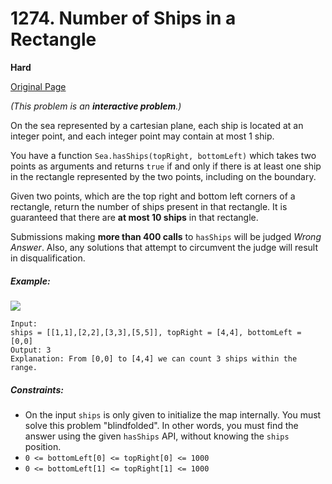 # 1274. Number of Ships in a Rectangle

**Hard**

[Original Page](https://leetcode.com/problems/number-of-ships-in-a-rectangle//)

_(This problem is an __interactive problem__.)_

On the sea represented by a cartesian plane, each ship is located at an integer point, and each integer point may contain at most 1 ship.

You have a function `Sea.hasShips(topRight, bottomLeft)` which takes two points as arguments and returns `true` if and only if there is at least one ship in the rectangle represented by the two points, including on the boundary.

Given two points, which are the top right and bottom left corners of a rectangle, return the number of ships present in that rectangle.  It is guaranteed that there are __at most 10 ships__ in that rectangle.

Submissions making __more than 400 calls__ to `hasShips` will be judged _Wrong Answer_.  Also, any solutions that attempt to circumvent the judge will result in disqualification.

##### Example:
![](https://assets.leetcode.com/uploads/2019/07/26/1445_example_1.PNG)
```
Input: 
ships = [[1,1],[2,2],[3,3],[5,5]], topRight = [4,4], bottomLeft = [0,0]
Output: 3
Explanation: From [0,0] to [4,4] we can count 3 ships within the range.
```
##### Constraints:
- On the input `ships` is only given to initialize the map internally. You must solve this problem "blindfolded". In other words, you must find the answer using the given `hasShips` API, without knowing the `ships` position.
- `0 <= bottomLeft[0] <= topRight[0] <= 1000`
- `0 <= bottomLeft[1] <= topRight[1] <= 1000`
